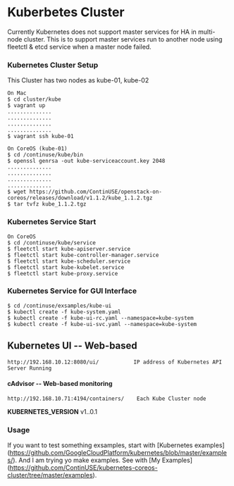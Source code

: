 # Kuberbetes Cluster 
Currently Kubernetes does not support master services for HA in multi-node cluster. This is to support master services run to another node using fleetctl & etcd service when a master node failed.

### Kubernetes Cluster Setup
This Cluster has two nodes as kube-01, kube-02
```
On Mac
$ cd cluster/kube
$ vagrant up
..............
..............
..............
..............
$ vagrant ssh kube-01

On CoreOS (kube-01)
$ cd /continuse/kube/bin
$ openssl genrsa -out kube-serviceaccount.key 2048
..............
..............
..............
..............
$ wget https://github.com/ContinUSE/openstack-on-coreos/releases/download/v1.1.2/kube_1.1.2.tgz
$ tar tvfz kube_1.1.2.tgz
```

### Kubernetes Service Start
```
On CoreOS
$ cd /continuse/kube/service
$ fleetctl start kube-apiserver.service
$ fleetctl start kube-controller-manager.service
$ fleetctl start kube-scheduler.service
$ fleetctl start kube-kubelet.service
$ fleetctl start kube-proxy.service
```

### Kubernetes Service for GUI Interface
```
$ cd /continuse/exsamples/kube-ui
$ kubectl create -f kube-system.yaml
$ kubectl create -f kube-ui-rc.yaml --namespace=kube-system
$ kubectl create -f kube-ui-svc.yaml --namespace=kube-system
```

## Kubernetes UI -- Web-based
```
http://192.168.10.12:8080/ui/           IP address of Kubernetes API Server Running
```

#### cAdvisor -- Web-based monitoring
```
http://192.168.10.71:4194/containers/    Each Kube Cluster node
```

**KUBERNETES_VERSION** v1..0.1

### Usage

If you want to test something exsamples, start with [Kubernetes examples]
(https://github.com/GoogleCloudPlatform/kubernetes/blob/master/examples/).
And I am trying yo make examples. See with [My Examples] (https://github.com/ContinUSE/kubernetes-coreos-cluster/tree/master/examples).
